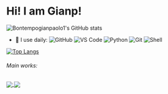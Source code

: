 # Hi! I am Gianp!

![Bontempogianpaolo1's GitHub stats](https://github-readme-stats.vercel.app/api?username=bontempogianpaolo1&theme=dark&count_private=true)
- 🚀 I use daily:
  ![GitHub](https://img.shields.io/badge/-GitHub-181717?style=plastic&logo=github)
  ![VS Code](https://img.shields.io/badge/-VS%20Code-007ACC?style=plastic&logo=visual-studio-code)
  ![Python](https://img.shields.io/badge/-Python-8fcfd1?style=plastic&logo=Python)
  ![Git](https://img.shields.io/badge/-Git-black?style=plastic&logo=git)
  ![Shell](https://img.shields.io/badge/-Shell-blasck?style=plastic&logo=Shell)

[![Top Langs](https://github-readme-stats.vercel.app/api/top-langs/?username=bontempogianpaolo1&layout=compact&count_private=true&theme=dark)](https://github.com/bontempogianpaolo1/github-readme-stats)


###### Main works:

<a href="https://github.com/Bontempogianpaolo1/continualExplain">
  <img align="center" src="https://github-readme-stats.vercel.app/api/pin/?username=bontempogianpaolo1&repo=continualExplain&theme=dark" />
</a>

<a href="https://github.com/Bontempogianpaolo1/Consunsus-on-multi-omics">
  <img align="center" src="https://github-readme-stats.vercel.app/api/pin/?username=bontempogianpaolo1&repo=Consunsus-on-multi-omics&theme=dark" />
</a>

